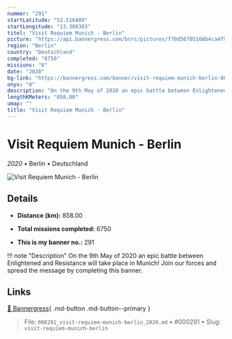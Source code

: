 ```yaml
---
nummer: "291"
startLatitude: "52.516489"
startLongitude: "13.380383"
titel: "Visit Requiem Munich - Berlin"
picture: "https://api.bannergress.com/bnrs/pictures/f70d56705168b4ca4f9e44c959ffccc5"
region: "Berlin"
country: "Deutschland"
completed: "6750"
missions: "6"
date: "2020"
bg-link: "https://bannergress.com/banner/visit-requiem-munich-berlin-8672"
onyx: "0"
description: "On the 9th May of 2020 an epic battle between Enlightened and Resistance will take place in Munich! Join our forces and spread the message by completing this banner."
lengthKMeters: "858,00"
umap: ""
title: "Visit Requiem Munich - Berlin"
---
```

# Visit Requiem Munich - Berlin

*2020* • Berlin • Deutschland

![Visit Requiem Munich - Berlin](https://api.bannergress.com/bnrs/pictures/f70d56705168b4ca4f9e44c959ffccc5)

## Details
- **Distance (km):** 858.00

- **Total missions completed:** 6750
- **This is my banner no.:** 291


!!! note "Description"
    On the 9th May of 2020 an epic battle between Enlightened and Resistance will take place in Munich! Join our forces and spread the message by completing this banner.



## Links
[🔗 Bannergress](https://bannergress.com/banner/visit-requiem-munich-berlin-8672){ .md-button .md-button--primary }



> File: `000291_visit-requiem-munich-berlin_2020.md` • #000291 • Slug: `visit-requiem-munich-berlin`

